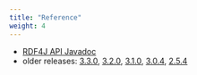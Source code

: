 ```yaml
---
title: "Reference"
weight: 4
---
```


- [RDF4J API Javadoc](/javadoc/latest)
- older releases: [3.3.0](/javadoc/3.3.0), [3.2.0](/javadoc/3.2.0), [3.1.0](/javadoc/3.1.0), [3.0.4](/javadoc/3.0.4), [2.5.4](/javadoc/2.5.4)
